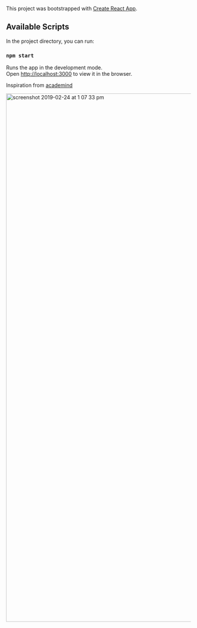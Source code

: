 This project was bootstrapped with [Create React App](https://github.com/facebook/create-react-app).

## Available Scripts

In the project directory, you can run:

### `npm start`

Runs the app in the development mode.<br>
Open [http://localhost:3000](http://localhost:3000) to view it in the browser.


Inspiration from [academind](https://academind.com/learn/react/redux-vs-context-api/)



<img width="1439" alt="screenshot 2019-02-24 at 1 07 33 pm" src="https://user-images.githubusercontent.com/13532530/53296444-324f7100-3835-11e9-8bac-e42dc400670f.png">
